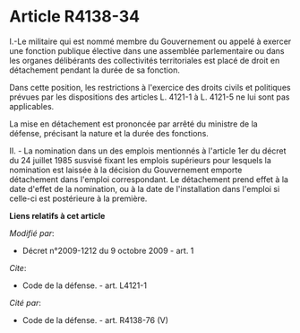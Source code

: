 # Article R4138-34

I.-Le militaire qui est nommé membre du Gouvernement ou appelé à exercer une fonction publique élective dans une assemblée
parlementaire ou dans les organes délibérants des collectivités territoriales est placé de droit en détachement pendant la
durée de sa fonction. 

Dans cette position, les restrictions à l'exercice des droits civils et politiques prévues par les dispositions des articles
L. 4121-1 à L. 4121-5 ne lui sont pas applicables. 

La mise en détachement est prononcée par arrêté du ministre de la défense, précisant la nature et la durée des fonctions.

II. - La nomination dans un des emplois mentionnés à l'article 1er du décret du 24 juillet 1985 susvisé fixant les emplois
supérieurs pour lesquels la nomination est laissée à la décision du Gouvernement emporte détachement dans l'emploi
correspondant. Le détachement prend effet à la date d'effet de la nomination, ou à la date de l'installation dans l'emploi si
celle-ci est postérieure à la première.

**Liens relatifs à cet article**

_Modifié par_:

  - Décret n°2009-1212 du 9 octobre 2009 - art. 1

_Cite_:

  - Code de la défense. - art. L4121-1

_Cité par_:

  - Code de la défense. - art. R4138-76 (V)
